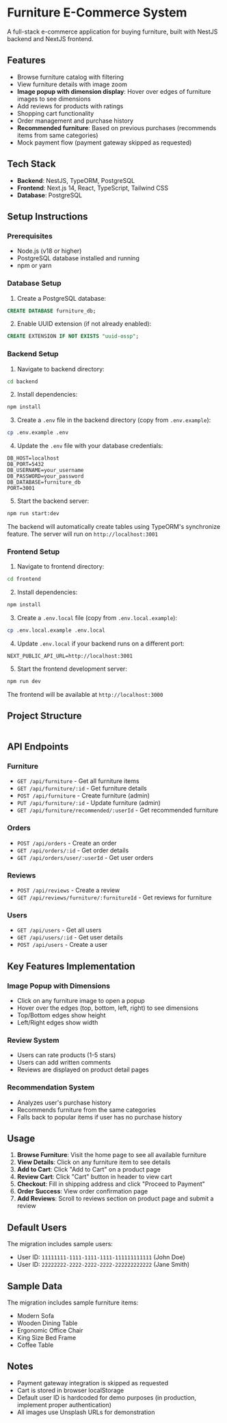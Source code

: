 # Furniture E-Commerce System

A full-stack e-commerce application for buying furniture, built with NestJS backend and NextJS frontend.

## Features

- Browse furniture catalog with filtering
- View furniture details with image zoom
- **Image popup with dimension display**: Hover over edges of furniture images to see dimensions
- Add reviews for products with ratings
- Shopping cart functionality
- Order management and purchase history
- **Recommended furniture**: Based on previous purchases (recommends items from same categories)
- Mock payment flow (payment gateway skipped as requested)

## Tech Stack

- **Backend**: NestJS, TypeORM, PostgreSQL
- **Frontend**: Next.js 14, React, TypeScript, Tailwind CSS
- **Database**: PostgreSQL

## Setup Instructions

### Prerequisites

- Node.js (v18 or higher)
- PostgreSQL database installed and running
- npm or yarn

### Database Setup

1. Create a PostgreSQL database:
```sql
CREATE DATABASE furniture_db;
```

2. Enable UUID extension (if not already enabled):
```sql
CREATE EXTENSION IF NOT EXISTS "uuid-ossp";
```

### Backend Setup

1. Navigate to backend directory:
```bash
cd backend
```

2. Install dependencies:
```bash
npm install
```

3. Create a `.env` file in the backend directory (copy from `.env.example`):
```bash
cp .env.example .env
```

4. Update the `.env` file with your database credentials:
```env
DB_HOST=localhost
DB_PORT=5432
DB_USERNAME=your_username
DB_PASSWORD=your_password
DB_DATABASE=furniture_db
PORT=3001
```

5. Start the backend server:
```bash
npm run start:dev
```

The backend will automatically create tables using TypeORM's synchronize feature. The server will run on `http://localhost:3001`

### Frontend Setup

1. Navigate to frontend directory:
```bash
cd frontend
```

2. Install dependencies:
```bash
npm install
```

3. Create a `.env.local` file (copy from `.env.local.example`):
```bash
cp .env.local.example .env.local
```

4. Update `.env.local` if your backend runs on a different port:
```env
NEXT_PUBLIC_API_URL=http://localhost:3001
```

5. Start the frontend development server:
```bash
npm run dev
```

The frontend will be available at `http://localhost:3000`

## Project Structure

```

```

## API Endpoints

### Furniture
- `GET /api/furniture` - Get all furniture items
- `GET /api/furniture/:id` - Get furniture details
- `POST /api/furniture` - Create furniture (admin)
- `PUT /api/furniture/:id` - Update furniture (admin)
- `GET /api/furniture/recommended/:userId` - Get recommended furniture

### Orders
- `POST /api/orders` - Create an order
- `GET /api/orders/:id` - Get order details
- `GET /api/orders/user/:userId` - Get user orders

### Reviews
- `POST /api/reviews` - Create a review
- `GET /api/reviews/furniture/:furnitureId` - Get reviews for furniture

### Users
- `GET /api/users` - Get all users
- `GET /api/users/:id` - Get user details
- `POST /api/users` - Create a user

## Key Features Implementation

### Image Popup with Dimensions
- Click on any furniture image to open a popup
- Hover over the edges (top, bottom, left, right) to see dimensions
- Top/Bottom edges show height
- Left/Right edges show width

### Review System
- Users can rate products (1-5 stars)
- Users can add written comments
- Reviews are displayed on product detail pages

### Recommendation System
- Analyzes user's purchase history
- Recommends furniture from the same categories
- Falls back to popular items if user has no purchase history

## Usage

1. **Browse Furniture**: Visit the home page to see all available furniture
2. **View Details**: Click on any furniture item to see details
3. **Add to Cart**: Click "Add to Cart" on a product page
4. **Review Cart**: Click "Cart" button in header to view cart
5. **Checkout**: Fill in shipping address and click "Proceed to Payment"
6. **Order Success**: View order confirmation page
7. **Add Reviews**: Scroll to reviews section on product page and submit a review

## Default Users

The migration includes sample users:
- User ID: `11111111-1111-1111-1111-111111111111` (John Doe)
- User ID: `22222222-2222-2222-2222-222222222222` (Jane Smith)

## Sample Data

The migration includes sample furniture items:
- Modern Sofa
- Wooden Dining Table
- Ergonomic Office Chair
- King Size Bed Frame
- Coffee Table

## Notes

- Payment gateway integration is skipped as requested
- Cart is stored in browser localStorage
- Default user ID is hardcoded for demo purposes (in production, implement proper authentication)
- All images use Unsplash URLs for demonstration

